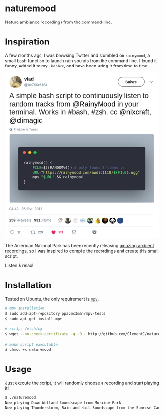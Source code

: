 # naturemood
Nature ambiance recordings from the command-line.

# Inspiration

A few months ago, I was browsing Twitter and stumbled on `rainymood`, a small bash function to launch rain sounds from the command line.
I found it funny, added it to my `.bashrc`, and have been using it from time to time.

![Initial inpiration](rainymood.png "Initial inpiration")

The American National Park has been recently releasing [amazing ambient recordings](https://findyourpark.com/news/parktracks), so I was inspired to compile the recordings and create this small script.

Listen & relax!

# Installation

Tested on Ubuntu, the only requirement is [`mpv`](https://mpv.io/installation/).

```bash
# mpv installation
$ sudo add-apt-repository ppa:mc3man/mpv-tests
$ sudo apt-get install mpv

# script fetching
$ wget --no-check-certificate -q -O - http://github.com/ClementC/naturemood/raw/master/naturemood

# make script executable
$ chmod +x naturemood
```

# Usage

Just execute the script, it will randomly choose a recording and start playing it!

```bash
$ ./naturemood
Now playing Dawn Wetland Soundscape from Moraine Park
Now playing Thunderstorm, Rain and Hail Soundscape from the Sunrise Campsite
```